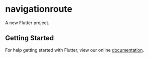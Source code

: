 # navigationroute

A new Flutter project.

## Getting Started

For help getting started with Flutter, view our online
[documentation](https://flutter.io/).
